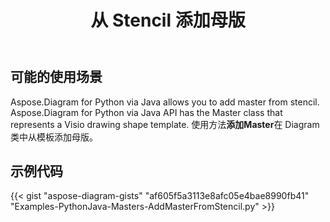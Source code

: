﻿---
title: 从 Stencil 添加母版
type: docs
weight: 30
url: /zh/python-java/add-master-from-stencil/
description: 本节介绍如何从模板添加母版
---
## **可能的使用场景**

Aspose.Diagram for Python via Java allows you to add master from stencil. 
Aspose.Diagram for Python via Java API has the Master class that represents a Visio drawing shape template.
使用方法**添加Master**在 Diagram 类中从模板添加母版。

## **示例代码**
{{< gist "aspose-diagram-gists" "af605f5a3113e8afc05e4bae8990fb41" "Examples-PythonJava-Masters-AddMasterFromStencil.py" >}}
